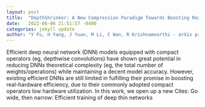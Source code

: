 ```yaml
---
layout: post
title:  "DepthShrinker: A New Compression Paradigm Towards Boosting Real-Hardware Efficiency of Compact Neural Networks"
date:   2022-06-06 21:51:57 -0400
categories: jekyll update
author: "Y Fu, H Yang, J Yuan, M Li, C Wan, R Krishnamoorthi - arXiv preprint arXiv , 2022"
---
```

Efficient deep neural network (DNN) models equipped with compact operators (eg, depthwise convolutions) have shown great potential in reducing DNNs  theoretical complexity (eg, the total number of weights/operations) while maintaining a decent model accuracy. However, existing efficient DNNs are still limited in fulfilling their promise in boosting real-hardware efficiency, due to their commonly adopted compact operators  low hardware utilization. In this work, we open up a new 
Cites: Go wide, then narrow: Efficient training of deep thin networks